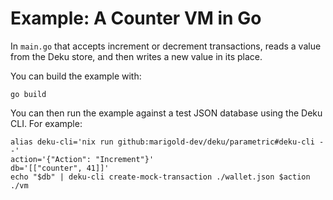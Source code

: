 # Example: A Counter VM in Go

In `main.go` that accepts increment or decrement transactions,
reads a value from the Deku store, and then writes a
new value in its place.

You can build the example with:
```
go build
```

You can then run the example against a test JSON database using
the Deku CLI. For example:
```
alias deku-cli='nix run github:marigold-dev/deku/parametric#deku-cli --'
action='{"Action": "Increment"}'
db='[["counter", 41]]'
echo "$db" | deku-cli create-mock-transaction ./wallet.json $action ./vm
```
